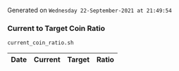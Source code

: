 Generated on `Wednesday 22-September-2021 at 21:49:54`

### Current to Target Coin Ratio
`current_coin_ratio.sh`

Date|Current|Target|Ratio
---|---|---|---
